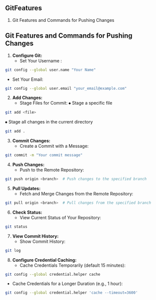 ## GitFeatures
1. Git Features and Commands for Pushing Changes

## Git Features and Commands for Pushing Changes

1. **Configure Git:**
   - Set Your Username :
```sh
git config --global user.name "Your Name"
```
   - Set Your Email:
```sh
git config --global user.email "your_email@example.com"
```

2. **Add Changes:**
   - Stage Files for Commit:
⦁ Stage a specific file
```sh
git add <file>
```
⦁ Stage all changes in the current directory
```sh
git add .
```

3. **Commit Changes:**
   - Create a Commit with a Message:
```sh
git commit -m "Your commit message"
```

4. **Push Changes:**
   - Push to the Remote Repository:
```sh
git push origin <branch>  # Push changes to the specified branch
```

5. **Pull Updates:**
   - Fetch and Merge Changes from the Remote Repository:
```sh
git pull origin <branch>  # Pull changes from the specified branch
```

6. **Check Status:**
   - View Current Status of Your Repository:
```sh
git status
```

7. **View Commit History:**
   - Show Commit History:
```sh
git log
```

8. **Configure Credential Caching:**
   - Cache Credentials Temporarily (default 15 minutes):
```sh
git config --global credential.helper cache
```
   - Cache Credentials for a Longer Duration (e.g., 1 hour):
```sh
git config --global credential.helper 'cache --timeout=3600'
```
